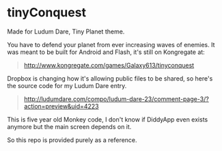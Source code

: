 # tinyConquest

Made for Ludum Dare, Tiny Planet theme.

You have to defend your planet from ever increasing waves of enemies. It was meant to be built for Android and Flash, it's still on Kongregate at:

> http://www.kongregate.com/games/Galaxy613/tinyconquest

Dropbox is changing how it's allowing public files to be shared, so here's the source code for my Ludum Dare entry.

> http://ludumdare.com/compo/ludum-dare-23/comment-page-3/?action=preview&uid=4223

This is five year old Monkey code, I don't know if DiddyApp even exists anymore but the main screen depends on it.

So this repo is provided purely as a reference.
